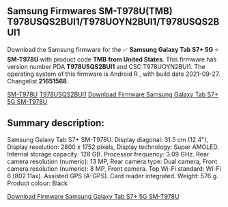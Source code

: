 <h2>Samsung Firmwares SM-T978U(TMB) T978USQS2BUI1/T978UOYN2BUI1/T978USQS2BUI1</h2>
Download the Samsung firmware for the ✅ <strong>Samsung Galaxy Tab S7+ 5G </strong> ⭐ <strong>SM-T978U</strong> with product code <strong>TMB</strong> <strong> from United States</strong>. This firmware has version number PDA <strong>T978USQS2BUI1</strong> and CSC T978UOYN2BUI1. The operating system of this firmware is Android R , with build date 2021-09-27. Changelist <strong>21651568</strong>.


[SM-T978U](https://samfirm.shop/samsung/model/SM-T978U)
[T978USQS2BUI1](https://samfirm.shop/samsung/pda/T978USQS2BUI1)
[Download Firmware Samsung Galaxy Tab S7+ 5G SM-T978U](https://samfirm.shop/samsung/firmware/459858)
<h2>Summary description:</h2>
<p>Samsung Galaxy Tab S7+ SM-T978U. Display diagonal: 31.5 cm (12.4"), Display resolution: 2800 x 1752 pixels, Display technology: Super AMOLED. Internal storage capacity: 128 GB. Processor frequency: 3.09 GHz. Rear camera resolution (numeric): 13 MP, Rear camera type: Dual camera, Front camera resolution (numeric): 8 MP, Front camera. Top Wi-Fi standard: Wi-Fi 6 (802.11ax). Assisted GPS (A-GPS). Card reader integrated. Weight: 576 g. Product colour: Black</p>


[Download Firmware Samsung Galaxy Tab S7+ 5G SM-T978U](https://samfirm.shop/samsung/firmware/459858)

